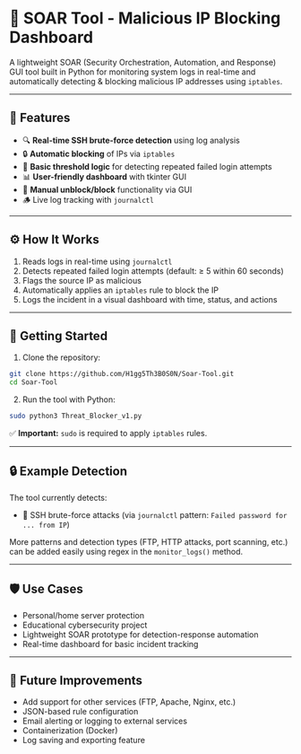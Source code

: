 # 🚨 SOAR Tool - Malicious IP Blocking Dashboard

A lightweight SOAR (Security Orchestration, Automation, and Response) GUI tool built in Python for monitoring system logs in real-time and automatically detecting & blocking malicious IP addresses using `iptables`.

---

## 📌 Features

- 🔍 **Real-time SSH brute-force detection** using log analysis  
- 🔒 **Automatic blocking** of IPs via `iptables`  
- 🧠 **Basic threshold logic** for detecting repeated failed login attempts  
- 📊 **User-friendly dashboard** with tkinter GUI  
- 🔁 **Manual unblock/block** functionality via GUI  
- 🪵 Live log tracking with `journalctl`  

---

## ⚙️ How It Works

1. Reads logs in real-time using `journalctl`
2. Detects repeated failed login attempts (default: ≥ 5 within 60 seconds)
3. Flags the source IP as malicious
4. Automatically applies an `iptables` rule to block the IP
5. Logs the incident in a visual dashboard with time, status, and actions

---

## 🚀 Getting Started

1. Clone the repository:

```bash
git clone https://github.com/H1gg5Th3B0S0N/Soar-Tool.git
cd Soar-Tool
```

2. Run the tool with Python:

```bash
sudo python3 Threat_Blocker_v1.py
```

✅ **Important:** `sudo` is required to apply `iptables` rules.

---

## 🔒 Example Detection

The tool currently detects:
- 🚨 SSH brute-force attacks (via `journalctl` pattern: `Failed password for ... from IP`)

More patterns and detection types (FTP, HTTP attacks, port scanning, etc.) can be added easily using regex in the `monitor_logs()` method.

---

## 🛡️ Use Cases

- Personal/home server protection  
- Educational cybersecurity project  
- Lightweight SOAR prototype for detection-response automation  
- Real-time dashboard for basic incident tracking  

---

## 🧠 Future Improvements

- Add support for other services (FTP, Apache, Nginx, etc.)  
- JSON-based rule configuration  
- Email alerting or logging to external services  
- Containerization (Docker)  
- Log saving and exporting feature  
